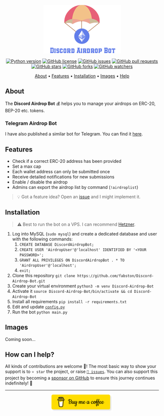 <p align="center"><a href="https://github.com/fabston/Discord-Airdrop-Bot" target="_blank"><img src="https://github.com/fabston/Discord-Airdrop-Bot/blob/main/assets/logo.png?raw=true"></a></p>

<p align="center">
    <a href="https://www.python.org/downloads/release/python-380/"><img src="https://img.shields.io/badge/python-3.8-blue.svg?style=plastic" alt="Python version"></a>
    <a href="https://github.com/fabston/Discord-Airdrop-Bot/blob/master/LICENSE"><img src="https://img.shields.io/github/license/fabston/Discord-Airdrop-Bot?style=plastic" alt="GitHub license"></a>
    <a href="https://github.com/fabston/Discord-Airdrop-Bot/issues"><img src="https://img.shields.io/github/issues/fabston/Discord-Airdrop-Bot?style=plastic" alt="GitHub issues"></a>
    <a href="https://github.com/fabston/Discord-Airdrop-Bot/pulls"><img src="https://img.shields.io/github/issues-pr/fabston/Discord-Airdrop-Bot?style=plastic" alt="GitHub pull requests"></a>
    <br /><a href="https://github.com/fabston/Discord-Airdrop-Bot/stargazers"><img src="https://img.shields.io/github/stars/fabston/Discord-Airdrop-Bot?style=social" alt="GitHub stars"></a>
    <a href="https://github.com/fabston/Discord-Airdrop-Bot/network/members"><img src="https://img.shields.io/github/forks/fabston/Discord-Airdrop-Bot?style=social" alt="GitHub forks"></a>
    <a href="https://github.com/fabston/Discord-Airdrop-Bot/watchers"><img src="https://img.shields.io/github/watchers/fabston/Discord-Airdrop-Bot?style=social" alt="GitHub watchers"></a>
</p>

<p align="center">
  <a href="#about">About</a>
  •
  <a href="#features">Features</a>
  •
  <a href="#installation">Installation</a>
  •
  <a href="#images">Images</a>
  •
  <a href="#how-can-i-help">Help</a>
</p>

## About
The **Discord Airdrop Bot** 💰 helps you to manage your airdrops on ERC-20, BEP-20 etc. tokens.

### Telegram Airdrop Bot
I have also published a similar bot for Telegram. You can find it [here](https://github.com/fabston/Telegram-Airdrop-Bot).


## Features
- Check if a correct ERC-20 address has been provided
- Set a max cap
- Each wallet address can only be submitted once
- Receive detailed notifications for new submissions
- Enable / disable the airdrop
- Admins can export the airdrop list by command (`!airdroplist`)

> 💡 Got a feature idea? Open an [issue](https://github.com/fabston/Discord-Airdrop-Bot/issues/new?assignees=&labels=enhancement&template=feature-request---.md) and I might implement it.


## Installation
> ⚠️ Best to run the bot on a VPS. I can recommend [Hetzner](https://fabston.dev/hetzner).
1. Log into MySQL (`sudo mysql`) and create a dedicated database and user with the following commands:
   1. `CREATE DATABASE DiscordAirdropBot;`
   1. `CREATE USER 'AirdropUser'@'localhost' IDENTIFIED BY '<YOUR PASSWORD>';`
   1. `GRANT ALL PRIVILEGES ON DiscordAirdropBot . * TO 'AirdropUser'@'localhost';`
   1. `exit;`
1. Clone this repository `git clone https://github.com/fabston/Discord-Airdrop-Bot.git`
1. Create your virtual environment `python3 -m venv Discord-Airdrop-Bot`
1. Activate it `source Discord-Airdrop-Bot/bin/activate && cd Discord-Airdrop-Bot`
1. Install all requirements `pip install -r requirements.txt`
1. Edit and update [`config.py`](https://github.com/fabston/Discord-Airdrop-Bot/blob/master/config.py)
1. Run the bot `python main.py`


## Images
Coming soon...

## How can I help?
All kinds of contributions are welcome 🙌! The most basic way to show your support is to `⭐️ star` the project, or raise [`🐞 issues`](https://github.com/fabston/Discord-Airdrop-Bot/issues/new/choose). You can also support this project by becoming a [sponsor on GitHub](https://github.com/sponsors/fabston) to ensure this journey continues indefinitely! 🚀

***

<p align="center">
    <a href="https://www.buymeacoffee.com/fabston"><img alt="Buy Me A Coffee" title="☕️" src="https://github.com/fabston/Discord-Airdrop-Bot/blob/main/assets/bmac.png?raw=true" width=200px></a>
</p>